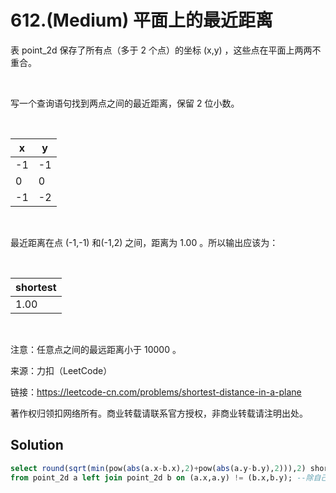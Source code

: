 # 612.(Medium) 平面上的最近距离

表 point_2d 保存了所有点（多于 2 个点）的坐标 (x,y) ，这些点在平面上两两不重合。

 

写一个查询语句找到两点之间的最近距离，保留 2 位小数。

 

| x  | y  |
|----|----|
| -1 | -1 |
| 0  | 0  |
| -1 | -2 |
 

最近距离在点 (-1,-1) 和(-1,2) 之间，距离为 1.00 。所以输出应该为：

 

| shortest |
|----------|
| 1.00     |
 

注意：任意点之间的最远距离小于 10000 。



来源：力扣（LeetCode）

链接：https://leetcode-cn.com/problems/shortest-distance-in-a-plane 

著作权归领扣网络所有。商业转载请联系官方授权，非商业转载请注明出处。



## Solution 


```sql
select round(sqrt(min(pow(abs(a.x-b.x),2)+pow(abs(a.y-b.y),2))),2) shortest
from point_2d a left join point_2d b on (a.x,a.y) != (b.x,b.y); --除自己之外的笛卡尔积
```
    